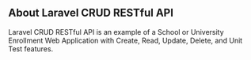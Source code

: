 ## About Laravel CRUD RESTful API

Laravel CRUD RESTful API is an example of a School or University Enrollment Web Application with Create, Read, Update, Delete, and Unit Test features. 
